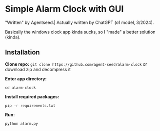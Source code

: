 # Simple Alarm Clock with GUI

"Written" by Agentseed.| Actually written by ChatGPT (o1 model, 3/2024).

Basically the windows clock app kinda sucks, so I "made" a better solution (kinda).

## Installation

**Clone repo:**
`git clone https://github.com/agent-seed/alarm-clock` or download zip and decompress it

**Enter app directory:**

`cd alarm-clock`

**Install required packages:**

`pip -r requirements.txt`

**Run:**

`python alarm.py`
